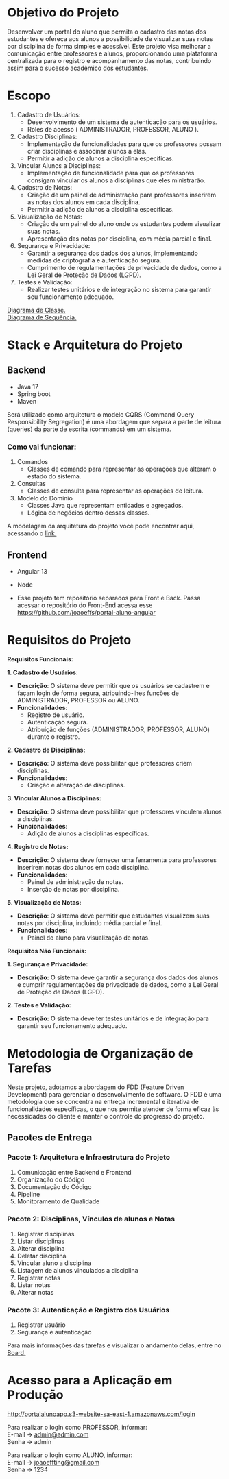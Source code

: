 # Objetivo do Projeto
Desenvolver um portal do aluno que permita o cadastro das notas dos estudantes e ofereça aos alunos a possibilidade de visualizar suas notas por disciplina de forma simples e acessível. Este projeto visa melhorar a comunicação entre professores e alunos, proporcionando uma plataforma centralizada para o registro e acompanhamento das notas, contribuindo assim para o sucesso acadêmico dos estudantes.

# Escopo
1. Cadastro de Usuários:
   * Desenvolvimento de um sistema de autenticação para os usuários.
   * Roles de acesso ( ADMINISTRADOR, PROFESSOR, ALUNO ).
2. Cadastro Disciplinas:
   * Implementação de funcionalidades para que os professores possam criar disciplinas e associnar alunos a elas.
   * Permitir a adição de alunos a disciplina específicas.
3. Vincular Alunos a Disciplinas:
   * Implementação de funcionalidade para que os professores consigam vincular os alunos a disciplinas que eles ministrarão.
4. Cadastro de Notas:
   * Criação de um painel de administração para professores inserirem as notas dos alunos em cada disciplina.
   * Permitir a adição de alunos a disciplina específicas.
5. Visualização de Notas:
   * Criação de um painel do aluno onde os estudantes podem visualizar suas notas.
   * Apresentação das notas por disciplina, com média parcial e final.
6. Segurança e Privacidade:
   * Garantir a segurança dos dados dos alunos, implementando medidas de criptografia e autenticação segura.
   * Cumprimento de regulamentações de privacidade de dados, como a Lei Geral de Proteção de Dados (LGPD).
7. Testes e Validação:
   * Realizar testes unitários e de integração no sistema para garantir seu funcionamento adequado.

[Diagrama de Classe.](https://github.com/joaoeffs/portal-aluno-java/blob/main/docs/diagrama-de-classe/V1.diagrama-de-classe.png)
</br>
[Diagrama de Sequência.](https://github.com/joaoeffs/portal-aluno-java/tree/main/docs/diagrama-de-sequencia)
     
# Stack e Arquitetura do Projeto
## Backend
  * Java 17
  * Spring boot
  * Maven

Será utilizado como arquitetura o modelo CQRS (Command Query Responsibility Segregation) é uma abordagem que separa a parte de leitura (queries) da parte de escrita (commands) em um sistema.
### Como vai funcionar:
  1. Comandos
     * Classes de comando para representar as operações que alteram o estado do sistema.
  2. Consultas
     * Classes de consulta para representar as operações de leitura.
  3. Modelo do Domínio
     * Classes Java que representam entidades e agregados.
     * Lógica de negócios dentro dessas classes.

A modelagem da arquitetura do projeto você pode encontrar aqui, acessando o [link.](https://github.com/joaoeffs/portal-aluno-java/blob/main/docs/arquitetura/V1.arquitetura-CQRS.png)

## Frontend
  * Angular 13
  * Node

  * Esse projeto tem repositório separados para Front e Back. Passa acessar o repositório do Front-End acessa esse https://github.com/joaoeffs/portal-aluno-angular

# Requisitos do Projeto
**Requisitos Funcionais:**

**1. Cadastro de Usuários**:
   * **Descrição**: O sistema deve permitir que os usuários se cadastrem e façam login de forma segura, atribuindo-lhes funções de ADMINISTRADOR, PROFESSOR ou ALUNO.
   * **Funcionalidades**:
     * Registro de usuário.
     * Autenticação segura.
     * Atribuição de funções (ADMINISTRADOR, PROFESSOR, ALUNO) durante o registro.
       
**2. Cadastro de Disciplinas:**
   * **Descrição**: O sistema deve possibilitar que professores criem disciplinas.
   * **Funcionalidades**:
     * Criação e alteração de disciplinas.
       
**3. Vincular Alunos a Disciplinas:**
   * **Descrição**: O sistema deve possibilitar que professores vinculem alunos a disciplinas.
   * **Funcionalidades**:
     * Adição de alunos a disciplinas específicas.
       
**4. Registro de Notas:**
   * **Descrição**: O sistema deve fornecer uma ferramenta para professores inserirem notas dos alunos em cada disciplina.
   * **Funcionalidades**:
     * Painel de administração de notas.
     * Inserção de notas por disciplina.
       
**5. Visualização de Notas:**
   * **Descrição**: O sistema deve permitir que estudantes visualizem suas notas por disciplina, incluindo média parcial e final.
   * **Funcionalidades**:
     * Painel do aluno para visualização de notas.
   
**Requisitos Não Funcionais:**

**1. Segurança e Privacidade:**
   * **Descrição:** O sistema deve garantir a segurança dos dados dos alunos e cumprir regulamentações de privacidade de dados, como a Lei Geral de Proteção de Dados (LGPD).
     
**2. Testes e Validação:**
   * **Descrição:** O sistema deve ter testes unitários e de integração para garantir seu funcionamento adequado.

# Metodologia de Organização de Tarefas
Neste projeto, adotamos a abordagem do FDD (Feature Driven Development) para gerenciar o desenvolvimento de software. O FDD é uma metodologia que se concentra na entrega incremental e iterativa de funcionalidades específicas, o que nos permite atender de forma eficaz às necessidades do cliente e manter o controle do progresso do projeto.

## Pacotes de Entrega
### Pacote 1: Arquitetura e Infraestrutura do Projeto
  1. Comunicação entre Backend e Frontend
  2. Organização do Código
  3. Documentação do Código
  4. Pipeline
  5. Monitoramento de Qualidade

### Pacote 2: Disciplinas, Vínculos de alunos e Notas
  1. Registrar disciplinas
  2. Listar disciplinas
  3. Alterar disciplina
  4. Deletar disciplina
  5. Vincular aluno a disciplina
  6. Listagem de alunos vinculados a disciplina
  7. Registrar notas
  8. Listar notas
  9. Alterar notas
      
### Pacote 3: Autenticação e Registro dos Usuários
  1. Registrar usuário
  2. Segurança e autenticação

Para mais informações das tarefas e visualizar o andamento delas, entre no [Board.](https://joao-effting.atlassian.net/jira/software/projects/PA/boards/1)

# Acesso para a Aplicação em Produção
http://portalalunoapp.s3-website-sa-east-1.amazonaws.com/login

Para realizar o login como PROFESSOR, informar: </br>
E-mail -> admin@admin.com </br>
Senha  -> admin </br>

Para realizar o login como ALUNO, informar: </br>
E-mail -> joaoeffting@gmail.com </br>
Senha  -> 1234 </br>
